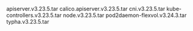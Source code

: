 apiserver.v3.23.5.tar
calico.apiserver.v3.23.5.tar
cni.v3.23.5.tar
kube-controllers.v3.23.5.tar
node.v3.23.5.tar
pod2daemon-flexvol.v3.24.3.tar
typha.v3.23.5.tar